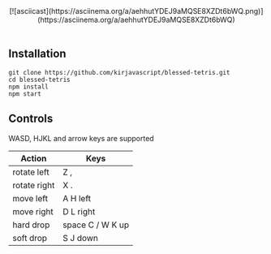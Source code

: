 <div align="center">
    [![asciicast](https://asciinema.org/a/aehhutYDEJ9aMQSE8XZDt6bWQ.png)](https://asciinema.org/a/aehhutYDEJ9aMQSE8XZDt6bWQ)
    <br>
</div>
<br>

## Installation

    git clone https://github.com/kirjavascript/blessed-tetris.git
    cd blessed-tetris
    npm install
    npm start

## Controls

WASD, HJKL and arrow keys are supported

| Action        | Keys             |
| ------------- |------------------|
| rotate left   | Z ,              |
| rotate right  | X .              |
| move left     | A H left         |
| move right    | D L right        |
| hard drop     | space C / W K up |
| soft drop     | S J down         |
